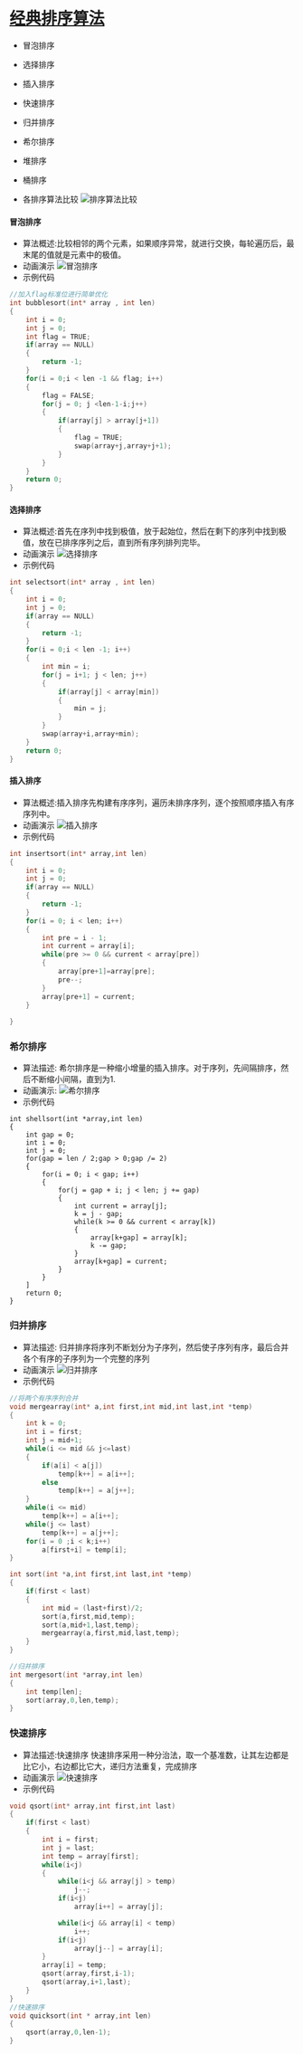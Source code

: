﻿[经典排序算法](https://www.cnblogs.com/onepixel/articles/7674659.html "十大经典排序")
=======================

* 冒泡排序
* 选择排序
* 插入排序
* 快速排序
* 归并排序
* 希尔排序
* 堆排序
* 桶排序

* 各排序算法比较
![排序算法比较](https://github.com/alzhst/Firmware-Engineer-Knowledge/raw/master/Image/sortcompare.png)

#### **冒泡排序**
* 算法概述:比较相邻的两个元素，如果顺序异常，就进行交换，每轮遍历后，最末尾的值就是元素中的极值。
* 动画演示
![冒泡排序](https://github.com/alzhst/Firmware-Engineer-Knowledge/raw/master/Image/bubblesort.gif)
* 示例代码

```C
//加入flag标准位进行简单优化
int bubblesort(int* array , int len)
{
	int i = 0;
	int j = 0;
	int flag = TRUE;
	if(array == NULL)
	{
		return -1;
	}
	for(i = 0;i < len -1 && flag; i++)
	{
		flag = FALSE;
		for(j = 0; j <len-1-i;j++)
		{
			if(array[j] > array[j+1])
			{
				flag = TRUE;
				swap(array+j,array+j+1);
			}
		}
	}
	return 0;
}
```
#### **选择排序**
* 算法概述:首先在序列中找到极值，放于起始位，然后在剩下的序列中找到极值，放在已排序序列之后，直到所有序列排列完毕。
* 动画演示
![选择排序](https://github.com/alzhst/Firmware-Engineer-Knowledge/raw/master/Image/selectsort.gif)
* 示例代码
```C
int selectsort(int* array , int len)
{
	int i = 0;
	int j = 0;
	if(array == NULL)
	{
		return -1;
	}
	for(i = 0;i < len -1; i++)
	{
		int min = i;
		for(j = i+1; j < len; j++)
		{
			if(array[j] < array[min])
			{
				min = j;
			}
		}
		swap(array+i,array+min);
	}
	return 0;
}
```
#### **插入排序**
* 算法概述:插入排序先构建有序序列，遍历未排序序列，逐个按照顺序插入有序序列中。
* 动画演示
![插入排序](https://github.com/alzhst/Firmware-Engineer-Knowledge/raw/master/Image/insertsort.gif)
* 示例代码 
```C
int insertsort(int* array,int len)
{
    int i = 0;
    int j = 0;
    if(array == NULL)
    {
        return -1;
    }
    for(i = 0; i < len; i++)
    {
        int pre = i - 1;
        int current = array[i];
        while(pre >= 0 && current < array[pre])
        {
            array[pre+1]=array[pre];
            pre--; 
        }
        array[pre+1] = current;
    }
    
}
```
### 希尔排序
* 算法描述: 希尔排序是一种缩小增量的插入排序。对于序列，先间隔排序，然后不断缩小间隔，直到为1.
* 动画演示:
![希尔排序](https://github.com/alzhst/Firmware-Engineer-Knowledge/raw/master/Image/shellsort.gif)
* 示例代码
```
int shellsort(int *array,int len)
{
    int gap = 0;
    int i = 0;
    int j = 0;
    for(gap = len / 2;gap > 0;gap /= 2)
    {
        for(i = 0; i < gap; i++)
        {
            for(j = gap + i; j < len; j += gap)
            {
                int current = array[j];
                k = j - gap;
                while(k >= 0 && current < array[k])
                {
                    array[k+gap] = array[k];
                    k -= gap;
                }
                array[k+gap] = current;
            }
        }
    ]
    return 0;
}
```
### 归并排序
* 算法描述: 归并排序将序列不断划分为子序列，然后使子序列有序，最后合并各个有序的子序列为一个完整的序列
* 动画演示
![归并排序](https://github.com/alzhst/Firmware-Engineer-Knowledge/raw/master/Image/mergesort.gif)
* 示例代码
```C
//将两个有序序列合并
void mergearray(int* a,int first,int mid,int last,int *temp)
{
	int k = 0;
	int i = first;
	int j = mid+1;
	while(i <= mid && j<=last)
	{
		if(a[i] < a[j])
			temp[k++] = a[i++];
		else
			temp[k++] = a[j++];
	}
	while(i <= mid)
		temp[k++] = a[i++];
	while(j <= last)
		temp[k++] = a[j++];
	for(i = 0 ;i < k;i++)
		a[first+i] = temp[i];
}

int sort(int *a,int first,int last,int *temp)
{
	if(first < last)
	{
		int mid = (last+first)/2;
		sort(a,first,mid,temp);
		sort(a,mid+1,last,temp);
		mergearray(a,first,mid,last,temp);
	}
}

//归并排序
int mergesort(int *array,int len)
{
	int temp[len];
	sort(array,0,len,temp);
}
```

### 快速排序
* 算法描述:快速排序
快速排序采用一种分治法，取一个基准数，让其左边都是比它小，右边都比它大，递归方法重复，完成排序
* 动画演示
![快速排序](https://github.com/alzhst/Firmware-Engineer-Knowledge/raw/master/Image/quicksort.gif)
* 示例代码
```C
void qsort(int* array,int first,int last)
{
	if(first < last)
	{
		int i = first;
		int j = last;
		int temp = array[first];
		while(i<j)
		{
			while(i<j && array[j] > temp)
				j--;
			if(i<j)
				array[i++] = array[j];

			while(i<j && array[i] < temp)
				i++;
			if(i<j)
				array[j--] = array[i];
		}
		array[i] = temp;
		qsort(array,first,i-1);
		qsort(array,i+1,last);
	}
}
//快速排序
void quicksort(int * array,int len)
{
	qsort(array,0,len-1);
}
```





